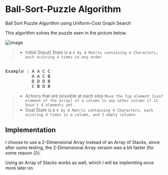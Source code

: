 # Ball-Sort-Puzzle Algorithm
Ball Sort Puzzle Algorithm using Uniform-Cost Graph Search

This algorithm solves the puzzle seen in the picture below.

![image](https://user-images.githubusercontent.com/79465272/147432158-60638aca-5e41-430a-82e1-8a4a6ff0dd5a.png)

>- Initial [Input] State is a `4 by 4 Matrix containing 4 Characters, each occuring 4 times in any order`
<pre> 
Example : A A C C
          A A C B
          D D D B
          C B D B
</pre>

>- Actions that are possible at each step `Move the Top element [Last element of the array] of a column to any other column if it hasn't 4 elements yet`
>- Goal State is a `4 by 6 Matrix containing 4 Characters, each occuring 4 times in a column, and 2 empty columns`


## Implementation

I choose to use a 2-Dimensional Array instead of an Array of Stacks, since after some testing, the 2-Dimensional Array version was a bit faster (for some reason 😕).

Using an Array of Stacks works as well, which I will be implemting once more later on.
